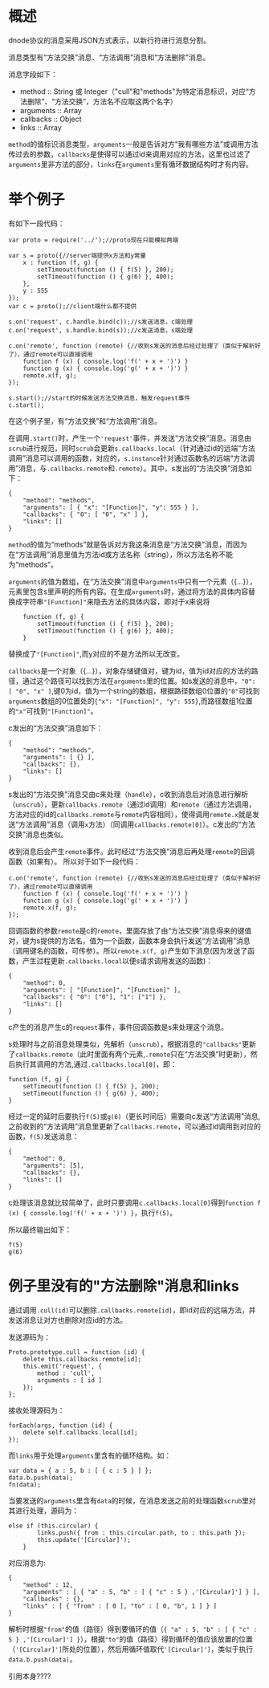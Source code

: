 # 概述
dnode协议的消息采用JSON方式表示，以新行符进行消息分割。

消息类型有“方法交换”消息、“方法调用”消息和“方法删除”消息。

消息字段如下：

* method :: String 或 Integer（"cull"和"methods"为特定消息标识，对应“方法删除”、“方法交换”，方法名不应取这两个名字）
* arguments :: Array
* callbacks :: Object
* links :: Array

`method`的值标识消息类型，`arguments`一般是告诉对方“我有哪些方法”或调用方法传过去的参数，`callbacks`是使得可以通过id来调用对应的方法，这里也过滤了`arguments`里非方法的部分，`links`在`arguments`里有循环数据结构时才有内容。
# 举个例子
有如下一段代码：

	var proto = require('../');//proto现在只能模拟两端
    
    var s = proto({//server端提供x方法和y常量
	    x : function (f, g) {
		    setTimeout(function () { f(5) }, 200);
		    setTimeout(function () { g(6) }, 400);
	    },
	    y : 555
    });
    var c = proto();//client端什么都不提供
    
    s.on('request', c.handle.bind(c));//s发送消息，c端处理
    c.on('request', s.handle.bind(s));//c发送消息，s端处理
    
    c.on('remote', function (remote) {//收到s发送的消息后经过处理了（类似于解析好了），通过remote可以直接调用
	    function f (x) { console.log('f(' + x + ')') }
	    function g (x) { console.log('g(' + x + ')') }
	    remote.x(f, g);
    });
    
    s.start();//start的时候发送方法交换消息，触发request事件
    c.start();

在这个例子里，有“方法交换”和“方法调用”消息。

在调用`.start()`时，产生一个`'request'`事件，并发送“方法交换”消息。消息由`scrub`进行规范，同时`scrub`会更新`s.callbacks.local`（针对通过id的远端“方法调用”消息可以调用的函数，对应的，`s.instance`针对通过函数名的远端“方法调用”消息，与`.callbacks.remote`和`.remote`）。其中，s发出的“方法交换”消息如下：

    {
	    "method": "methods",
	    "arguments": [ { "x": "[Function]", "y": 555 } ],
	    "callbacks": { "0": [ "0", "x" ] },
	    "links": []
    }

`method`的值为“methods”就是告诉对方我这条消息是“方法交换”消息，而因为在“方法调用”消息里值为方法id或方法名称（string），所以方法名称不能为“methods”。

`arguments`的值为数组，在“方法交换”消息中`arguments`中只有一个元素（{...}），元素里包含s里声明的所有内容。在生成`arguments`时，通过将方法的具体内容替换成字符串`"[Function]"`来隐去方法的具体内容，即对于x来说将

		function (f, g) {
		    setTimeout(function () { f(5) }, 200);
		    setTimeout(function () { g(6) }, 400);
	    }

替换成了`"[Function]"`,而y对应的不是方法所以无改变。

`callbacks`是一个对象（{...}），对象存储键值对，键为id，值为id对应的方法的路径，通过这个路径可以找到方法在`arguments`里的位置。如s发送的消息中，`"0": [ "0", "x" ]`,键0为id，值为一个string的数组，根据路径数组0位置的`"0"`可找到`arguments`数组的0位置处的`{"x": "[Function]", "y": 555}`,而路径数组1位置的`"x"`可找到`"[Function]"`。

c发出的“方法交换”消息如下：

    {
	    "method": "methods",
	    "arguments": [ {} ],
	    "callbacks": {},
	    "links": []
    }

s发出的“方法交换”消息交由c来处理（`handle`），c收到消息后对消息进行解析（`unscrub`），更新`callbacks.remote`（通过id调用）和`remote`（通过方法调用，方法对应的id的`callbacks.remote`与`remote`内容相同），使得调用`remote.x`就是发送“方法调用”消息（调用`x`方法）（同调用`callbacks.remote[0]`）。c发出的“方法交换”消息也类似。

收到消息后会产生`remote`事件。此时经过“方法交换”消息后再处理`remote`的回调函数（如果有）。
所以对于如下一段代码：

	c.on('remote', function (remote) {//收到s发送的消息后经过处理了（类似于解析好了），通过remote可以直接调用
	    function f (x) { console.log('f(' + x + ')') }
	    function g (x) { console.log('g(' + x + ')') }
	    remote.x(f, g);
    });

回调函数的参数`remote`是c的`remote`，里面存放了由“方法交换”消息得来的键值对，键为s提供的方法名，值为一个函数，函数本身会执行发送“方法调用”消息（调用键名的函数，可传参）。所以`remote.x(f, g)`产生如下消息(因为发送了函数，产生过程更新`.callbacks.local`以便s请求调用发送的函数)：

    {
	    "method": 0,
	    "arguments": [ "[Function]", "[Function]" ],
	    "callbacks": { "0": ["0"], "1": ["1"] },
	    "links": []
    }

c产生的消息产生c的`request`事件，事件回调函数是s来处理这个消息。

s处理时与之前消息处理类似，先解析（`unscrub`），根据消息的`"callbacks"`更新了`callbacks.remote`（此时里面有两个元素,`.remote`只在“方法交换”时更新），然后执行其调用的方法,通过`.callbacks.local[0]`，即：

	function (f, g) {
		setTimeout(function () { f(5) }, 200);
		setTimeout(function () { g(6) }, 400);
	}

经过一定的延时后要执行`f(5)`或`g(6)`（更长时间后）需要向c发送“方法调用”消息,之前收到的“方法调用”消息里更新了`callbacks.remote`，可以通过id调用到对应的函数，`f(5)`发送消息：

	{
	    "method": 0,
	    "arguments": [5],
	    "callbacks": {},
	    "links": []
	}

c处理该消息就比较简单了，此时只要调用`c.callbacks.local[0]`得到`function f (x) { console.log('f(' + x + ')') }`，执行`f(5)`。

所以最终输出如下：

	f(5)
	g(6)

# 例子里没有的"方法删除"消息和links

通过调用`.cull(id)`可以删除`.callbacks.remote[id]`，即id对应的远端方法，并发送消息让对方也删除对应id的方法。

发送源码为：

	Proto.prototype.cull = function (id) {
	    delete this.callbacks.remote[id];
	    this.emit('request', {
	        method : 'cull',
	        arguments : [ id ]
	    });
	};

接收处理源码为：

	forEach(args, function (id) {
        delete self.callbacks.local[id];
    });

而`links`用于处理`arguments`里含有的循环结构。如：

	var data = { a : 5, b : [ { c : 5 } ] };
    data.b.push(data);
    fn(data);

当要发送的`arguments`里含有`data`的时候，在消息发送之前的处理函数`scrub`里对其进行处理，源码为：
	
	else if (this.circular) {
            links.push({ from : this.circular.path, to : this.path });
            this.update('[Circular]');
        }

对应消息为:

	{
	    "method" : 12,
	    "arguments" : [ { "a" : 5, "b" : [ { "c" : 5 } ,'[Circular]'] } ],
	    "callbacks" : {},
	    "links" : [ { "from" : [ 0 ], "to" : [ 0, "b", 1 ] } ]
	}

解析时根据`"from"`的值（路径）得到要循环的值（`{ "a" : 5, "b" : [ { "c" : 5 } ,'[Circular]'] }`），根据`"to"`的值（路径）得到循环的值应该放置的位置（`'[Circular]']`所处的位置），然后用循环值取代`'[Circular]']`，类似于执行`data.b.push(data)`。

引用本身????